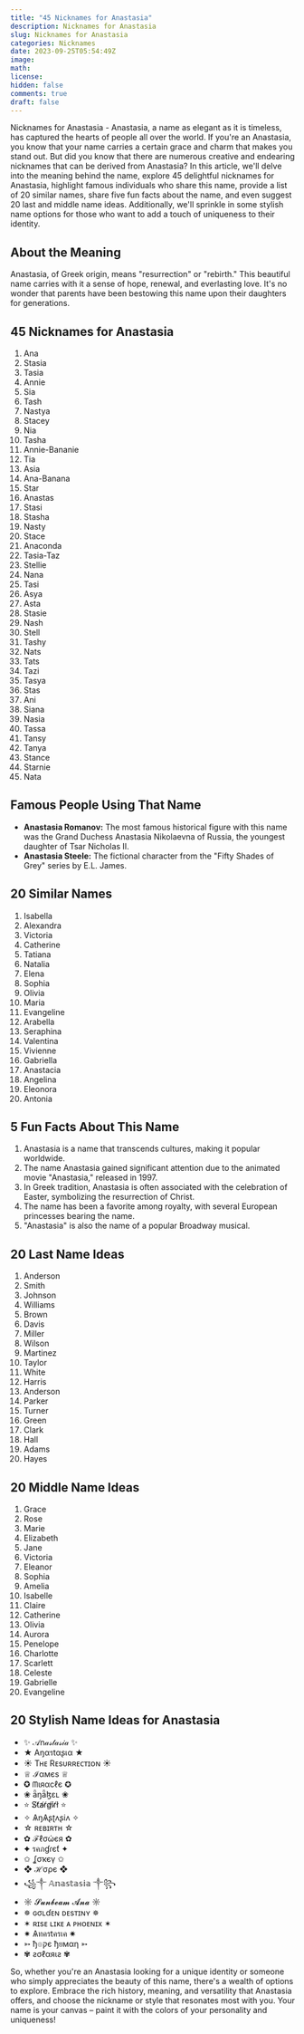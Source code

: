 ```yaml
---
title: "45 Nicknames for Anastasia"
description: Nicknames for Anastasia
slug: Nicknames for Anastasia
categories: Nicknames
date: 2023-09-25T05:54:49Z
image: 
math: 
license: 
hidden: false
comments: true
draft: false
---
```


Nicknames for Anastasia - Anastasia, a name as elegant as it is timeless, has captured the hearts of people all over the world. If you're an Anastasia, you know that your name carries a certain grace and charm that makes you stand out. But did you know that there are numerous creative and endearing nicknames that can be derived from Anastasia? In this article, we'll delve into the meaning behind the name, explore 45 delightful nicknames for Anastasia, highlight famous individuals who share this name, provide a list of 20 similar names, share five fun facts about the name, and even suggest 20 last and middle name ideas. Additionally, we'll sprinkle in some stylish name options for those who want to add a touch of uniqueness to their identity.

## About the Meaning

Anastasia, of Greek origin, means "resurrection" or "rebirth." This beautiful name carries with it a sense of hope, renewal, and everlasting love. It's no wonder that parents have been bestowing this name upon their daughters for generations.

## 45 Nicknames for Anastasia

1. Ana
2. Stasia
3. Tasia
4. Annie
5. Sia
6. Tash
7. Nastya
8. Stacey
9. Nia
10. Tasha
11. Annie-Bananie
12. Tia
13. Asia
14. Ana-Banana
15. Star
16. Anastas
17. Stasi
18. Stasha
19. Nasty
20. Stace
21. Anaconda
22. Tasia-Taz
23. Stellie
24. Nana
25. Tasi
26. Asya
27. Asta
28. Stasie
29. Nash
30. Stell
31. Tashy
32. Nats
33. Tats
34. Tazi
35. Tasya
36. Stas
37. Ani
38. Siana
39. Nasia
40. Tassa
41. Tansy
42. Tanya
43. Stance
44. Starnie
45. Nata

## Famous People Using That Name

- **Anastasia Romanov:** The most famous historical figure with this name was the Grand Duchess Anastasia Nikolaevna of Russia, the youngest daughter of Tsar Nicholas II.
- **Anastasia Steele:** The fictional character from the "Fifty Shades of Grey" series by E.L. James.

## 20 Similar Names

1. Isabella
2. Alexandra
3. Victoria
4. Catherine
5. Tatiana
6. Natalia
7. Elena
8. Sophia
9. Olivia
10. Maria
11. Evangeline
12. Arabella
13. Seraphina
14. Valentina
15. Vivienne
16. Gabriella
17. Anastacia
18. Angelina
19. Eleonora
20. Antonia

## 5 Fun Facts About This Name

1. Anastasia is a name that transcends cultures, making it popular worldwide.
2. The name Anastasia gained significant attention due to the animated movie "Anastasia," released in 1997.
3. In Greek tradition, Anastasia is often associated with the celebration of Easter, symbolizing the resurrection of Christ.
4. The name has been a favorite among royalty, with several European princesses bearing the name.
5. "Anastasia" is also the name of a popular Broadway musical.

## 20 Last Name Ideas

1. Anderson
2. Smith
3. Johnson
4. Williams
5. Brown
6. Davis
7. Miller
8. Wilson
9. Martinez
10. Taylor
11. White
12. Harris
13. Anderson
14. Parker
15. Turner
16. Green
17. Clark
18. Hall
19. Adams
20. Hayes

## 20 Middle Name Ideas

1. Grace
2. Rose
3. Marie
4. Elizabeth
5. Jane
6. Victoria
7. Eleanor
8. Sophia
9. Amelia
10. Isabelle
11. Claire
12. Catherine
13. Olivia
14. Aurora
15. Penelope
16. Charlotte
17. Scarlett
18. Celeste
19. Gabrielle
20. Evangeline

## 20 Stylish Name Ideas for Anastasia

- ✨ 𝒜n𝒶𝓈𝓉𝒶𝓈𝒾𝒶 ✨
- ★ Aŋαรtαʂเα ★
- ☀️ Tʜᴇ Rᴇsᴜʀʀᴇᴄᴛɪᴏɴ ☀️
- ♕ ℐαмєѕ ♕
- ✪ ᗰιяαcℓє ✪
- ❀ ǟŋǟɮɛʟ ❀
- ⭐ S̸t̸a̸r̸g̸i̸r̸l̸ ⭐
- ✧ ѦŋѦʂʈʌʂiʌ ✧
- ☆ ʀᴇʙɪʀᴛʜ ☆
- ✿ ℱℓσώєя ✿
- ✦ รคภɠɾєƭ ✦
- ✩ ʆσҡєү ✩
- ❖ ℋσρє ❖
- ꧁༒ 𝔸𝕟𝕒𝕤𝕥𝕒𝕤𝕚𝕒 ༒꧂
- ☼ 𝓢𝓾𝓷𝓫𝓮𝓪𝓶 𝓐𝓷𝓪 ☼
- ✵ ɢσʟɗᴇɴ ᴅᴇsᴛɪɴʏ ✵
- ✶ ʀɪsᴇ ʟɪᴋᴇ ᴀ ᴘʜᴏᴇɴɪx ✶
- ✷ Ѧทครtครเค ✷
- ➳ ђ๏קє ђยмαη ➳
- ✾ ƨσℓαяιƨ ✾

So, whether you're an Anastasia looking for a unique identity or someone who simply appreciates the beauty of this name, there's a wealth of options to explore. Embrace the rich history, meaning, and versatility that Anastasia offers, and choose the nickname or style that resonates most with you. Your name is your canvas – paint it with the colors of your personality and uniqueness!